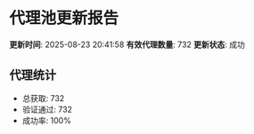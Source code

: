 # 代理池更新报告

**更新时间**: 2025-08-23 20:41:58
**有效代理数量**: 732
**更新状态**:  成功

## 代理统计
- 总获取: 732
- 验证通过: 732
- 成功率: 100%
